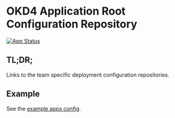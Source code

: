 # OKD4 Application Root Configuration Repository
[![App Status](https://argocd.baloise.dev/api/badge?name=bootstrap)](https://argocd.baloise.dev/applications/bootstrap)

## TL;DR;
Links to the team specific deployment configuration repositories.

## Example
See the [example apps config](./apps/okd4-example-apps.yaml).

